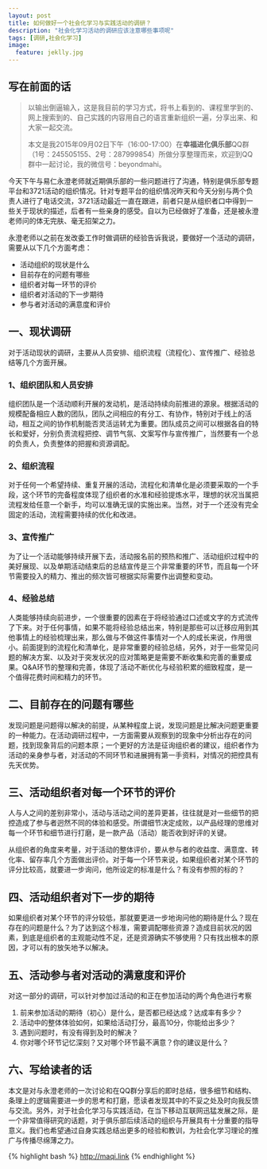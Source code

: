 ```yaml
---
layout: post
title: 如何做好一个社会化学习与实践活动的调研？
description: "社会化学习活动的调研应该注意哪些事项呢"
tags: [调研,社会化学习]
image:
  feature: jeklly.jpg
---
```


## 写在前面的话
>以输出倒逼输入，这是我目前的学习方式，将书上看到的、课程里学到的、网上搜索到的、自己实践的内容用自己的语言重新组织一遍，分享出来、和大家一起交流。
> 
>本文是我2015年09月02日下午（16:00-17:00）在**幸福进化俱乐部**QQ群（1号：245505155、2号：287999854）所做分享整理而来，欢迎到QQ群中一起讨论，我的微信号：beyondmahi。


今天下午与易仁永澄老师就近期俱乐部的一些问题进行了沟通，特别是俱乐部专题平台和3721活动的组织情况。针对专题平台的组织情况昨天和今天分别与两个负责人进行了电话交流，3721活动最近一直在跟进，前者只是从组织者口中得到一些关于现状的描述，后者有一些亲身的感受。自以为已经做好了准备，还是被永澄老师问的体无完肤、毫无招架之力。

永澄老师以之前在发改委工作时做调研的经验告诉我说，要做好一个活动的调研，需要从以下几个方面考虑：

* 活动组织的现状是什么
* 目前存在的问题有哪些
* 组织者对每一环节的评价
* 组织者对活动的下一步期待
* 参与者对活动的满意度和评价

## 一、现状调研
对于活动现状的调研，主要从人员安排、组织流程（流程化）、宣传推广、经验总结等几个方面开展。

### 1、组织团队和人员安排
组织团队是一个活动顺利开展的发动机，是活动持续向前推进的源泉。根据活动的规模配备相应人数的团队，团队之间相应的有分工、有协作，特别对于线上的活动，相互之间的协作机制能否灵活运转尤为重要。团队成员之间可以根据各自的特长和爱好，分别负责流程把控、调节气氛、文案写作与宣传推广，当然要有一个总的负责人，负责整体的把握和资源调配。

### 2、组织流程
对于任何一个希望持续、重复开展的活动，流程化和清单化是必须要采取的一个手段，这个环节的完备程度体现了组织者的水准和经验提炼水平，理想的状况当属把流程发给任意一个新手，均可以准确无误的实施出来。当然，对于一个还没有完全固定的活动，流程需要持续的优化和改进。

### 3、宣传推广
为了让一个活动能够持续开展下去，活动报名前的预热和推广、活动组织过程中的美好展现、以及单期活动结束后的总结宣传是三个非常重要的环节，而且每一个环节需要投入的精力、推出的频次皆可根据实际需要作出调整和变动。

### 4、经验总结
人类能够持续向前进步，一个很重要的因素在于将经验通过口述或文字的方式流传了下来。对于任何事情，如果不能将经验总结出来，特别是那些可以迁移应用到其他事情上的经验梳理出来，那么做与不做这件事情对一个人的成长来说，作用很小。前面提到的流程化和清单化，是非常重要的经验总结，另外，对于一些常见问题的解决方案、以及对于突发状况的应对策略更是需要不断收集和完善的重要成果。Q&A环节的整理和完善，体现了活动不断优化与经验积累的细致程度，是一个值得花费时间和精力的环节。


## 二、目前存在的问题有哪些
发现问题是问题得以解决的前提，从某种程度上说，发现问题是比解决问题更重要的一种能力。在活动调研过程中，一方面需要从观察到的现象中分析出存在的问题，找到现象背后的问题本原；一个更好的方法是征询组织者的建议，组织者作为活动的亲身参与者，对活动的不同环节和进展拥有第一手资料，对情况的把控具有先天优势。

## 三、活动组织者对每一个环节的评价
人与人之间的差别非常小，活动与活动之间的差异更甚，往往就是对一些细节的把控造成了参与者迥然不同的体验和感受。所谓细节决定成败，以产品经理的思维对每一个环节和细节进行打磨，是一款产品（活动）能否收到好评的关键。

从组织者的角度来考量，对于活动的整体评价，要从参与者的收益度、满意度、转化率、留存率几个方面做出评价。对于每一个环节来说，如果组织者对某个环节的评分比较高，就要进一步询问，他所设定的标准是什么？有没有参照的标的？



## 四、活动组织者对下一步的期待

如果组织者对某个环节的评分较低，那就要更进一步地询问他的期待是什么？现在存在的问题是什么？为了达到这个标准，需要调配哪些资源？造成目前状况的因素，到底是组织者的主观能动性不足，还是资源确实不够使用？只有找出根本的原因，才可以有的放矢地予以解决。



## 五、活动参与者对活动的满意度和评价

对这一部分的调研，可以针对参加过活动的和正在参加活动的两个角色进行考察

1. 前来参加活动的期待（初心）是什么，是否都已经达成？达成率有多少？
2. 活动中的整体体验如何，如果给活动打分，最高10分，你能给出多少？
3. 遇到问题时，有没有得到及时的解决？
4. 你对哪个环节记忆深刻？又对哪个环节最不满意？你的建议是什么？

## 六、写给读者的话
本文是对与永澄老师的一次讨论和在QQ群分享后的即时总结，很多细节和结构、条理上的逻辑需要进一步的思考和打磨，愿读者发现其中的不妥之处及时向我反馈与交流。另外，对于社会化学习与实践活动，在当下移动互联网迅猛发展之际，是一个非常值得研究的话题，对于俱乐部后续活动的组织与开展具有十分重要的指导意义。我们也希望通过自身实践总结出更多的经验和教训，为社会化学习理论的推广与传播尽绵薄之力。



{% highlight bash %}
http://maqi.link
{% endhighlight %}